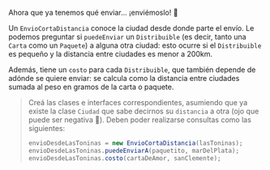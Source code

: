 Ahora que ya tenemos qué enviar... ¡enviémoslo! :email: 

Un `EnvioCortaDistancia` conoce la ciudad desde donde parte el envío. Le podemos preguntar si `puedeEnviar` un `Distribuible` (es decir, tanto una `Carta` como un `Paquete`) a alguna otra ciudad: esto ocurre si el `Distribuible` es pequeño y la distancia entre ciudades es menor a 200km.

Además, tiene un `costo` para cada `Distribuible`, que también depende de adónde se quiere enviar: se calcula como la distancia entre ciudades sumada al peso en gramos de la carta o paquete.

> Creá las clases e interfaces correspondientes, asumiendo que ya existe la clase `Ciudad` que sabe decirnos su `distancia` a otra (ojo que puede ser negativa :eyes:). Deben poder realizarse consultas como las siguientes:
>
>```java
>envioDesdeLasToninas = new EnvioCortaDistancia(lasToninas);
>envioDesdeLasToninas.puedeEnviarA(paquetito, marDelPlata);
>envioDesdeLasToninas.costo(cartaDeAmor, sanClemente);
>```
